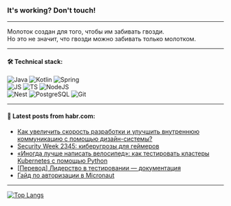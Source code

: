 ### It's working? Don't touch!

---
Молоток создан для того, чтобы им забивать гвозди. <br>
Но это не значит, что гвозди можно забивать только молотком.

---

#### 🛠️ Technical stack:

![Java](https://img.shields.io/badge/Java-informational?logo=Oracle&style=flat&logoColor=white&color=FF4500)
![Kotlin](https://img.shields.io/badge/Kotlin-informational?logo=Kotlin&style=flat&logoColor=white&color=774D97)
![Spring](https://img.shields.io/badge/SpringBoot-informational?logo=SpringBoot&style=flat&logoColor=white&color=6DB33F) <br>
![JS](https://img.shields.io/badge/JS-informational?logo=javaScript&style=flat&logoColor=black&color=F7Df1E)
![TS](https://img.shields.io/badge/TypeScript-informational?logo=typeScript&style=flat&logoColor=black&color=0667A8)
![NodeJS](https://img.shields.io/badge/NodeJS-informational?logo=node.js&style=flat&logoColor=white&color=70A760) <br>
![Nest](https://img.shields.io/badge/NestJS-informational?logo=NestJS&style=flat&logoColor=white&color=E0234E)
![PostgreSQL](https://img.shields.io/badge/PostgreSQL-informational?logo=PostgreSQL&style=flat&logoColor=white&color=DAA520)
![Git](https://img.shields.io/badge/Git-informational?logo=git&style=flat&logoColor=white&color=778899)

___

#### 💬 Latest posts from habr.com:

<!-- BLOG-POST-LIST:START -->
- [Как увеличить скорость разработки и улучшить внутреннюю коммуникацию с помощью дизайн-системы?](https://habr.com/ru/companies/sravni/articles/771824/?utm_source=habrahabr&utm_medium=rss&utm_campaign=771824)
- [Security Week 2345: киберугрозы для геймеров](https://habr.com/ru/companies/kaspersky/articles/772276/?utm_source=habrahabr&utm_medium=rss&utm_campaign=772276)
- [«Иногда лучше написать велосипед»: как тестировать кластеры Kubernetes с помощью Python](https://habr.com/ru/companies/selectel/articles/772316/?utm_source=habrahabr&utm_medium=rss&utm_campaign=772316)
- [[Перевод] Лидерство в тестировании — документация](https://habr.com/ru/articles/772242/?utm_source=habrahabr&utm_medium=rss&utm_campaign=772242)
- [Гайд по авторизации в Micronaut](https://habr.com/ru/companies/X5Tech/articles/772362/?utm_source=habrahabr&utm_medium=rss&utm_campaign=772362)
<!-- BLOG-POST-LIST:END -->

---
[![Top Langs](https://github-readme-stats-git-master-advtsetting-gmailcom.vercel.app/api/top-langs/?username=zloylis&langs_count=10&hide_title=false&title_color=e6edf3&size_weight=0.5&count_weight=0.5&layout=compact&hide_border=true&theme=dracula)](https://github.com/zloylis)

<!-- ![GitHub stats](https://github-readme-stats-git-master-advtsetting-gmailcom.vercel.app/api?username=zloylis&show_icons=true&hide_border=true&theme=dracula&hide_title=true&include_all_commits=true&count_private=true&hide=contribs&hide_rank=true) -->
